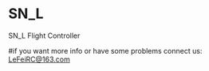 # SN_L
SN_L Flight Controller


#if you want more info or have some problems connect us: LeFeiRC@163.com
